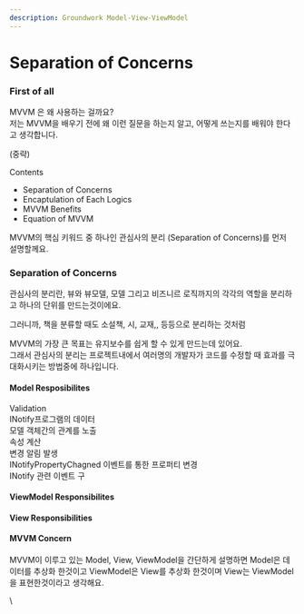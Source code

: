 ```yaml
---
description: Groundwork Model-View-ViewModel
---
```


# Separation of Concerns

### First of all

MVVM 은 왜 사용하는 걸까요?\
저는 MVVM을 배우기 전에 왜 이런 질문을 하는지 알고, 어떻게 쓰는지를 배워야 한다고 생각합니다.

(중략)

Contents

* Separation of Concerns
* Encaptulation of Each Logics
* MVVM Benefits
* Equation of MVVM

MVVM의 핵심 키워드 중 하나인 관심사의 분리 (Separation of Concerns)를 먼저 설명할께요.

### Separation of Concerns

관심사의 분리란, 뷰와 뷰모델, 모델 그리고 비즈니르 로직까지의 각각의 역할을 분리하고 하나의 단위를 만드는것이에요.&#x20;

그러니까, 책을 분류할 때도 소설책, 시, 교재,, 등등으로 분리하는 것처럼&#x20;

MVVM의 가장 큰 목표는 유지보수를 쉽게 할 수 있게 만드는데 있어요.\
그래서 관심사의 분리는 프로젝트내에서 여러명의 개발자가 코드를 수정할 때 효과를 극대화시키는 방법중에 하나입니다.

#### Model Resposibilites

Validation\
INotify프로그램의 데이터\
모델 객체간의 관계를 노출\
속성 계산\
변경 알림 발생\
INotifyPropertyChagned 이벤트를 통한 프로퍼티 변경\
INotify 관련 이벤트 구

#### ViewModel Responsibilites



#### View Responsibilities

####

#### MVVM Concern

MVVM이 이루고 있는 Model, View, ViewModel을 간단하게 설명하면 Model은 데이터를 추상화 한것이고 ViewModel은 View를 추상화 한것이며 View는 ViewModel을 표현한것이라고 생각해요.

\
